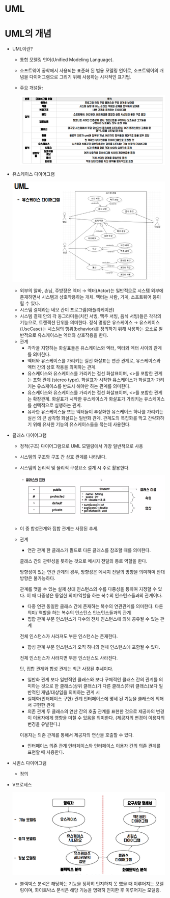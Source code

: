 # UML

# UML의 개념

- UML이란?
    - 통합 모델링 언어(Unified Modeling Language).
    - 소프트웨어 공학에서 사용되는 표준화 된 범용 모델링 언어로, 소프트웨어의 개념을 다이어그램으로 그리기 위해 사용하는 시각적인 표기법.
    - 주요 개념들:
        
        ![Untitled](UML/Untitled.png)
        
- 유스케이스 다이어그램
    
    ![Untitled](UML/Untitled%201.png)
    
    - 외부의 알바, 손님, 주방장은 엑터
    → 엑터(Actor)는 일반적으로 시스템 외부에 존재하면서 시스템과 상호작용하는 개체. 엑터는 사람, 기계, 소프트웨어 등이 될 수 있다.
    - 시스템 결제라는 네모 칸이 프로그램(애플리케이션)
    - 시스템 결제 안의 각 동그라미들(치킨 서빙, 맥주 서빙, 음식 서빙)들은 각각의 기능으로, 트랜잭션 단위를 의미한다. 정식 명칭은 유스케이스
    → 유스케이스(UseCase)는 시스텀의 행위(behavior)를 정의하기 위해 사용하는 요소로 일반적으로 유스케이스는 엑터와 상호작용을 한다.
    - 관계
        - 각각을 지향하는 화살표들은 유스케이스와 엑터, 엑터와 엑터 사이의 관계를 의미한다.
        - 엑터와 유스케이스를 가리키는 실선 화살표는 연관 관계로, 유스케이스와 엑터 간의 상호 작용을 의미하는 관계.
        - 유스케이스와 유스케이스를 가리키는 점선 화살표이며, <<include>>를 포함한 관계는 포함 관계 (stereo type). 화살표가 시작한 유스케이스가 화살표가 가리키는 유스케이스를 반드시 해야만 하는 관계를 의미한다.
        - 유스케이스와 유스케이스를 가리키는 점선 화살표이며, <<extend>>를 포함한 관계는 확장관계. 화살표가 시작한 유스케이스가 화살표가 가리키는 유스케이스를 선택적으로 실행하는 관계.
        - 유사한 유스케이스들 또는 엑터들이 추상화한 유스케이스 하나를 가리키는 실선 의 큰 삼각형 화살표는 일반화 관계. 관계도의 복잡화를 막고 간략화하기 위해 유사한 기능의 유스케이스들을 묶는데 사용한다.
- 클래스 다이어그램
    - 정적(구조) 다이어그램으로 UML 모델링에서 가장 일반적으로 사용
    - 시스템의 구조와 구조 간 상호 관계를 나타낸다.
    - 시스템의 논리적 및 물리적 구성요소 설계 시 주로 활용한다.
        
        ![Untitled](UML/Untitled%202.png)
        
    - 이 중 합성관계와 집합 관계는 사장된 추세.
    - 관계
        - 연관 관계 
        한 클래스가 필드로 다른 클래스를 참조할 때를 의미한다.
        
        클래스 간의 관련성을 뜻하는 것으로 메시지 전달의 통로 역할을 한다.
        
        방향성이 있는 연관 관계의 경우, 방향성은 메시지 전달의 방향을 의미하며 반대 방향은 
        불가능하다.
        
        관계를 맺을 수 있는 실제 상대 인스턴스의 수를 다중성을 통하여 지정할 수 있다.
        이 때 다중성은 동일한 의미/역할을 하는 복수의 인스턴스들과의 관계이다.
        - 다중 연관
        동일한 클래스 간에 존재하는 복수의 연관관계를 의미한다.
        다른 의미/ 역할을 하는 복수의 인스턴스 인스턴스들과의 관계
        - 집합 관계
        부분 인스턴스가 다수의 전체 인스턴스에 의해 공유될 수 있는 관계
        
        전체 인스턴스가 사라져도 부분 인스턴스는 존재한다.
        - 합성 관계
        부분 인스턴스가 오직 하나의 전체 인스턴스에 포함될 수 있다.
        
        전체 인스턴스가 사라지면 부분 인스턴스도 사라진다. 
        
        단, 집합 관계와 합성 관계는 최근 사장된 추세이다.
        
        - 일반화 관계
        보다 일반적인 클래스와 보다 구체적인 클래스 간의 관계를 의미하는 것으로 한 클래스(상위 클래스)가 다른 클래스(하위 클래스)보다 일반적인 개념/대상임을 의미하는 관계
        시
        - 실체화(인터페이스 구현) 관계
        인터페이스에 명세 된 기능을 클래스에 의해서 구현한 관계
        - 의존 관계
        두 클래스의 연산 간의 호출 관계를 표현한 것으로 제공자의 변경이 이용자에게 영향을 미칠 수 있음을 의미한다. (제공자의 변경이 이용자의 변경을 유발한다.)
        
        이용자는 의존 관계를 통해서 제공자의 연산을 호출할 수 있다.
        - 인터페이스 의존 관계
        인터페이스와 인터페이스 이용자 간의 의존 관계를 표현할 때 사용한다.
- 시퀸스 다이어그램
    - 정의
- V프로세스
    
    ![Untitled](UML/Untitled%203.png)
    
    - 블랙박스 분석은 해당하는 기능을 정확히 인지하지 못 했을 때 이루어지는 모델링이며, 화이트박스 분석은 해당 기능을 명확히 인지한 후 이루어지는 모델링.